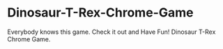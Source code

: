# Dinosaur-T-Rex-Chrome-Game
Everybody knows this game.
 Check it out and Have Fun! 
Dinosaur T-Rex Chrome Game.
